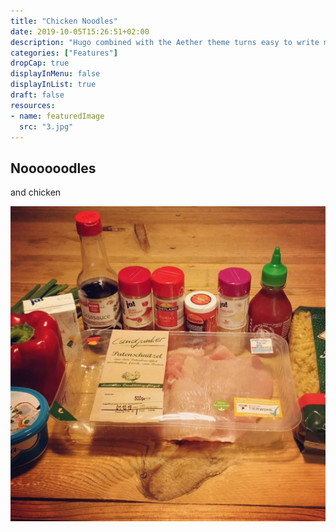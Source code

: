 ```yaml
---
title: "Chicken Noodles"
date: 2019-10-05T15:26:51+02:00
description: "Hugo combined with the Aether theme turns easy to write markdown into powerful web pages.  KaTeX, Highlight.js, and Hugo provides the ability to create mathmatical symobols, equations, highlighted code, tables, lists, and much more."
categories: ["Features"]
dropCap: true
displayInMenu: false
displayInList: true
draft: false
resources:
- name: featuredImage
  src: "3.jpg"
---
```


## Noooooodles 

 and chicken

![NYC Skyline](1.jpg)

